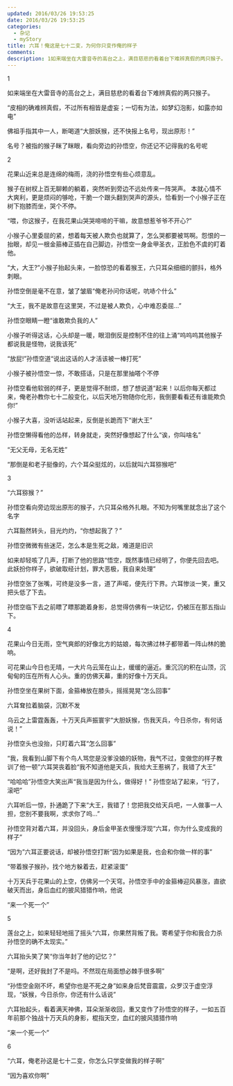 ```yaml
---
updated: 2016/03/26 19:53:25
date: 2016/03/26 19:53:25
categories: 
  - 杂记
  - myStory
title: 六耳！俺这是七十二变，为何你只变作俺的样子
comments: 
description: 1如来端坐在大雷音寺的高台之上，满目慈悲的看着台下难辨真假的两只猴子。“皮相的确难辨真假，不过所有相皆是虚妄；一切有为法，如梦幻泡影，如露亦如电”佛祖手指其中一人，断喝道“大胆妖猴，还不快报上名号，现出原形！”名号？被指的猴子眯了眯眼，看向旁边的孙悟空，你还记不记得我的名号呢2花果山近来总是连绵的梅雨，浇的孙悟空有些心烦意乱。
---
```

1

如来端坐在大雷音寺的高台之上，满目慈悲的看着台下难辨真假的两只猴子。

“皮相的确难辨真假，不过所有相皆是虚妄；一切有为法，如梦幻泡影，如露亦如电”

佛祖手指其中一人，断喝道“大胆妖猴，还不快报上名号，现出原形！”

名号？被指的猴子眯了眯眼，看向旁边的孙悟空，你还记不记得我的名号呢

2

花果山近来总是连绵的梅雨，浇的孙悟空有些心烦意乱。

猴子在树杈上百无聊赖的躺着，突然听到旁边不远处传来一阵哭声。
本就心情不大爽利，更是烦闷的够呛，干脆一个跟头翻到哭声的源头，恰看到一个小猴子正在树下抱膝而坐，哭个不停。

“喂，你这猴子，在我花果山哭哭啼啼的干嘛，故意想惹爷爷不开心?”

小猴子心里委屈的紧，想着每天被人欺负也就算了，怎么哭都要被骂啊。怨恨的一抬眼，却见一根金箍棒正插在自己脚边，孙悟空一身金甲圣衣，正脸色不虞的盯着他。

“大，大王?”小猴子抬起头来，一脸惊恐的看着猴王，六只耳朵细细的颤抖，格外刺眼。

孙悟空倒是毫不在意，皱了皱眉“俺老孙问你话呢，吭哧个什么”

“大王，我不是故意在这里哭，不过是被人欺负，心中难忍委屈...”

孙悟空眼睛一瞪“谁敢欺负我的人”

小猴子听得这话，心头却是一暖，眼泪倒反是控制不住的往上涌“呜呜呜其他猴子都说我是怪物，说我该死”

“放屁!”孙悟空道“说出这话的人才活该被一棒打死”

小猴子被孙悟空一惊，不敢搭话，只是在那里抽嗒个不停

孙悟空看他软弱的样子，更是觉得不耐烦，想了想说道“起来！以后你每天都过来，俺老孙教你七十二般变化，以后天地万物随你化形，我倒要看看还有谁能欺负你!”

小猴子大喜，没听话站起来，反倒是长跪而下“谢大王”

孙悟空懒得看他的怂样，转身就走，突然好像想起了什么“诶，你叫啥名”

“无父无母，无名无姓”

“那倒是和老子挺像的，六个耳朵挺炫的，以后就叫六耳猕猴吧”

3

“六耳猕猴？”

孙悟空看向旁边现出原形的猴子，六只耳朵格外扎眼。不知为何嘴里就念出了这个名字

六耳豁然转头，目光灼灼，“你想起我了？”

孙悟空微微有些迷茫，怎么本是生死之敌，难道是旧识

如来却轻咳了几声，打断了他的思路“悟空，既然事情已经明了，你便先回去吧。此妖扮你样子，欲破取经计划，罪大恶极，我自来处理”

孙悟空张了张嘴，可终是没多一言，道了声喏，便先行下界。六耳惨淡一笑，重又把头低了下去。

孙悟空临下去之前瞟了瞟那跪着身影，总觉得仿佛有一块记忆，仍被压在那五指山下。

4

花果山今日无雨，空气爽郎的好像北方的姑娘，每次拂过林子都带着一阵山林的脆响。

可花果山今日也无晴，一大片乌云笼在山上，缓缓的逼近。重沉沉的积在山顶，沉甸甸的压在所有人心头。重的仿佛天幕，重的好像十万天兵。

孙悟空坐在果树下面，金箍棒放在膝头，摇摇晃晃“怎么回事”

六耳耷拉着脑袋，沉默不发

乌云之上雷霆轰轰，十万天兵声振寰宇“大胆妖猴，伤我天兵，今日杀你，有何话说！”

孙悟空头也没抬，只盯着六耳“怎么回事”

“我，我看到山脚下有个鸟人骂您是没爹没娘的妖物，我气不过，变做您的样子教训了他一顿”六耳哭丧着脸“我不知道他是天兵，我给大王惹祸了，我错了大王”

“哈哈哈”孙悟空大笑出声“我当是因为什么，做得好！”
孙悟空站了起来，“行了，滚吧”

六耳听后一惊，扑通跪了下来“大王，我错了！您把我交给天兵吧，一人做事一人担，您别不要我啊，求求你了呜…”

孙悟空背对着六耳，并没回头，身后金甲圣衣慢慢浮现“六耳，你为什么变成我的样子”

“因为”六耳正要说话，却被孙悟空打断“因为如果是我，也会和你做一样的事”

“带着猴子猴孙，找个地方躲着去，赶紧滚蛋”

十万天兵于花果山的上空，仿佛另一个天穹。孙悟空手中的金箍棒迎风暴涨，直欲破天而出，身后血红的披风猎猎作响，他说

“来一个死一个”

5

莲台之上，如来轻轻地摇了摇头“六耳，你果然背叛了我。寄希望于你和我合力杀孙悟空的确不太现实。”

六耳抬头笑了笑“你当年封了他的记忆？”

“是啊，还好我封了不是吗。不然现在局面想必棘手很多啊”

“孙悟空金刚不坏，希望你也是不死之身”如来身后梵音震震，众罗汉于虚空浮现，“妖猴，今日杀你，你还有什么话说”

六耳抬起头，看着满天神佛，耳朵渐渐收回，重又变作了孙悟空的样子，一如五百年前那个独战十万天兵的身影，棍指天空，血红的披风猎猎作响

“来一个死一个”

6

“六耳，俺老孙这是七十二变，你怎么只学变做我的样子啊”

“因为喜欢你啊”